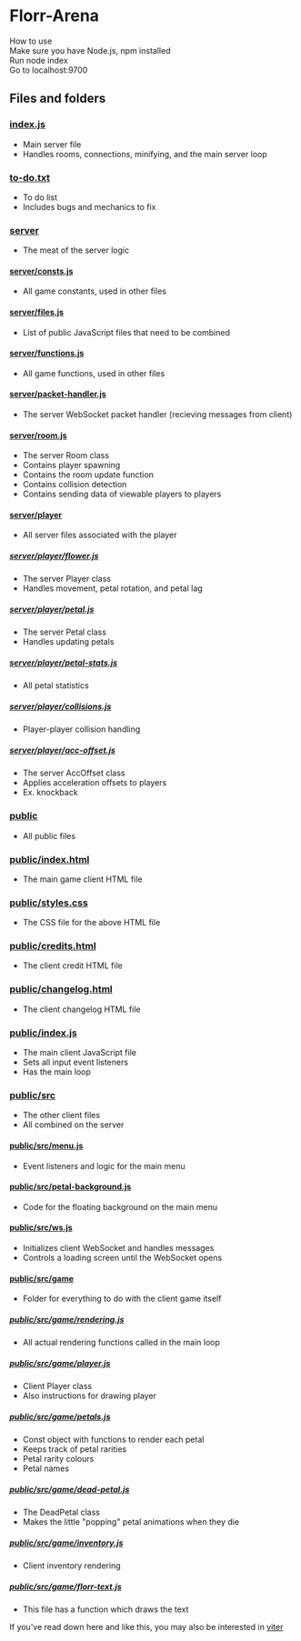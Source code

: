 # Florr-Arena

How to use  
Make sure you have Node.js, npm installed  
Run node index  
Go to localhost:9700  

## Files and folders

### [index.js](/index.js)

* Main server file
* Handles rooms, connections, minifying, and the main server loop

### [to-do.txt](/to-do.txt)

* To do list
* Includes bugs and mechanics to fix

### [server](/server)

* The meat of the server logic

#### [server/consts.js](/server/consts.js)

* All game constants, used in other files

#### [server/files.js](/server/files.js)

* List of public JavaScript files that need to be combined

#### [server/functions.js](/server/functions.js)

* All game functions, used in other files

#### [server/packet-handler.js](/server/packet-handler.js)

* The server WebSocket packet handler (recieving messages from client)

#### [server/room.js](/server/room.js)

* The server Room class
* Contains player spawning
* Contains the room update function
* Contains collision detection
* Contains sending data of viewable players to players

#### [server/player](/server/player)

* All server files associated with the player

##### [server/player/flower.js](/server/player/flower.js)

* The server Player class
* Handles movement, petal rotation, and petal lag

##### [server/player/petal.js](/server/player/petal.js)

* The server Petal class
* Handles updating petals

##### [server/player/petal-stats.js](/server/player/petal-stats.js)

* All petal statistics

##### [server/player/collisions.js](/server/player/collisions.js)

* Player-player collision handling

##### [server/player/acc-offset.js](/server/player/acc-offset.js)

* The server AccOffset class
* Applies acceleration offsets to players
* Ex. knockback

### [public](/public)

* All public files

### [public/index.html](/public/index.html)

* The main game client HTML file

### [public/styles.css](/public/styles.css)

* The CSS file for the above HTML file

### [public/credits.html](/public/credits.html)

* The client credit HTML file

### [public/changelog.html](/public/changelog.html)

* The client changelog HTML file

### [public/index.js](/public/index.js)

* The main client JavaScript file
* Sets all input event listeners
* Has the main loop

### [public/src](/public/src)

* The other client files
* All combined on the server

#### [public/src/menu.js](/public/src/menu.js)

* Event listeners and logic for the main menu

#### [public/src/petal-background.js](/public/src/petal-background.js)

* Code for the floating background on the main menu

#### [public/src/ws.js](/public/src/ws.js)

* Initializes client WebSocket and handles messages
* Controls a loading screen until the WebSocket opens

#### [public/src/game](/public/src/game)

* Folder for everything to do with the client game itself

##### [public/src/game/rendering.js](/public/src/game/rendering.js)

* All actual rendering functions called in the main loop

##### [public/src/game/player.js](/public/src/game/player.js)

* Client Player class
* Also instructions for drawing player

##### [public/src/game/petals.js](/public/src/game/petals.js)

* Const object with functions to render each petal
* Keeps track of petal rarities
* Petal rarity colours
* Petal names

##### [public/src/game/dead-petal.js](/public/src/game/dead-petal.js)

* The DeadPetal class
* Makes the little "popping" petal animations when they die

##### [public/src/game/inventory.js](/public/src/game/inventory.js)

* Client inventory rendering

##### [public/src/game/florr-text.js](/public/src/game/florr-text.js)

* This file has a function which draws the text

If you've read down here and like this, you may also be interested in [viter](https://github.com/FeeshDev/viter)
